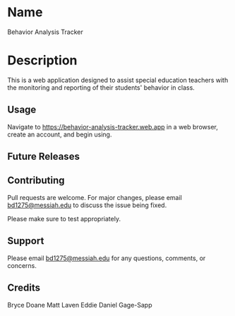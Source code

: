 # Name
  Behavior Analysis Tracker

# Description
 This is a web application designed to assist special education teachers with the monitoring and reporting of their students' behavior in class.

## Usage

Navigate to https://behavior-analysis-tracker.web.app in a web browser, create an account, and begin using.


## Future Releases

## Contributing
Pull requests are welcome. For major changes, please email bd1275@messiah.edu to discuss the issue being fixed.

Please make sure to test appropriately.


## Support
Please email bd1275@messiah.edu for any questions, comments, or concerns.

## Credits
Bryce Doane 
Matt Laven 
Eddie Daniel
Gage-Sapp
